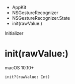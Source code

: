

- AppKit
- NSGestureRecognizer
- NSGestureRecognizer.State
-  init(rawValue:) 

Initializer

# init(rawValue:)

macOS 10.10+

``` source
init?(rawValue: Int)
```


